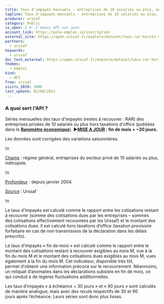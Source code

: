 ```yaml
---
title: Taux d'impayés mensuels - entreprises de 10 salariés ou plus, métropole
tagline: Taux d'impayés mensuels - entreprises de 10 salariés ou plus, métropole
producer: urssaf
category: Public
is_open: 1 # -1 means API not open
account_link: https://pole-emploi.io/inscription
external_site: https://open.urssaf.fr/explore/dataset/taux-rar-horsto-mensuels-entreprises-de-10-salaries-ou-plus/api/
partners:
  - urssaf
keywords:
  - urssaf
doc_tech_external: https://open.urssaf.fr/explore/dataset/taux-rar-horsto-mensuels-entreprises-de-10-salaries-ou-plus/api/
themes:
  - Emploi
kind:
  - API
from: urssaf
visits_2019: 1000
last_update: 02/08/2021
---
```


### A quoi sert l'API ?

<p>Séries mensuelles des taux d'impayés (restes à recouvrer : RAR) des entreprises privées de 10 salariés ou plus hors taxations d'office (publiées dans le <a href=\"https://www.acoss.fr/home/observatoire-economique/publications/barometre-economique.html\" target=\"_blank\"><b>Baromètre économique</b></a>). <span style=\"font-family: Arial, sans-serif; font-size: 11pt;\">►</span><b style=\"font-family: inherit; font-size: 0.833rem;\"><u><a href=\"https://open.urssaf.fr/explore/dataset/planning-de-mise-a-jour/table/?sort=date_de_mise_a_jour\" target=\"_blank\">MISE A JOUR</a></u> : fin de mois + ~20 jours.</b></p><p>Les données sont corrigées des variations saisonnières.</p>\n<p><u>Champ</u> : régime général, entreprises du secteur privé de 10 salariés ou plus, métropole.</p>\n<p><u>Profondeur</u> : depuis janvier 2004.</p><p><u>Source</u> : Urssaf</p>\n<p>Le taux d’impayés est calculé <span style=\"font-family: inherit;\">comme le rapport entre </span><span style=\"font-family: inherit;\">les cotisations restant à recouvrer (somme des </span><span style=\"font-family: inherit;\">cotisations dues par les entreprises – sommes des </span><span style=\"font-family: inherit;\">cotisations effectivement recouvrées par les Urssaf) </span><span style=\"font-family: inherit;\">et le montant des cotisations dues. Il est calculé </span><span style=\"font-family: inherit;\">hors taxations d’office (</span><span>taxation provisoire forfaitaire en cas de </span><span style=\"font-family: inherit; \">non transmission de la déclaration dans les délais prescrits)</span><span style=\"font-family: inherit; \">.</span></p><p><span>Le taux d’impayés « fin de mois » est calculé </span><span style=\"font-family: inherit;\">comme le rapport entre le montant des cotisations </span><span style=\"font-family: inherit;\">restant à recouvrer exigibles au mois M, vue à la fin </span><span style=\"font-family: inherit;\">du mois M et le montant des cotisations dues </span><span style=\"font-family: inherit;\">exigibles au mois M, vues également à la fin du </span><span style=\"font-family: inherit;\">mois M. Cet indicateur, disponible très tôt, permet </span><span style=\"font-family: inherit;\">d'obtenir une information précoce sur le </span><span style=\"font-family: inherit;\">recouvrement. Néanmoins, un reliquat d’anomalies </span><span style=\"font-family: inherit;\">dans les déclarations subsiste en fin de mois, ce qui </span><span style=\"font-family: inherit;\">conduit à de légères fluctuations additionnelles. </span></p><p><span style=\"font-family: inherit;\">Les taux d’impayés « à échéance + 30 jours » et </span><span style=\"font-family: inherit;\">« 90 jours » sont calculés de manière analogue, </span><span style=\"font-family: inherit;\">mais avec des reculs respectifs de 30 et 90 jours </span><span style=\"font-family: inherit;\">après l’échéance. Leurs séries sont donc plus </span><span style=\"font-family: inherit;\">lisses.</span></p><p><span style=\"font-family: inherit;\"><br/></span></p>
